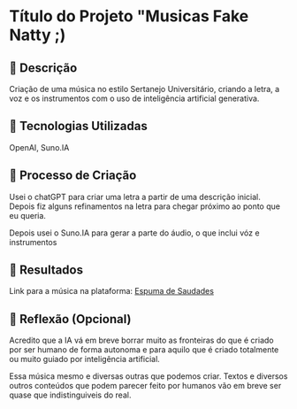 # Título do Projeto "Musicas Fake Natty ;)

## 📒 Descrição
Criação de uma música no estilo Sertanejo Universitário, criando a letra, a voz e os instrumentos com o uso de inteligência artificial generativa.

## 🤖 Tecnologias Utilizadas
OpenAI, Suno.IA

## 🧐 Processo de Criação
Usei o chatGPT para criar uma letra a partir de uma descrição inicial. Depois fiz alguns refinamentos na letra para chegar próximo ao ponto que eu queria.

Depois usei o Suno.IA para gerar a parte do áudio, o que inclui vóz e instrumentos

## 🚀 Resultados
Link para a música na plataforma:
[Espuma de Saudades](https://suno.com/song/eb306e07-e6d6-4a82-a8c5-d3558adedf97)


## 💭 Reflexão (Opcional)
Acredito que a IA vá em breve borrar muito as fronteiras do que é criado por ser humano de forma autonoma e para aquilo que é criado totalmente ou muito guiado por inteligência artificial. 

Essa música mesmo e diversas outras que podemos criar. Textos e diversos outros conteúdos que podem parecer feito por humanos vão em breve ser quase que indistinguiveis do real.